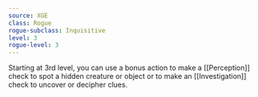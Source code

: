 ```yaml
---
source: XGE
class: Rogue
rogue-subclass: Inquisitive
level: 3
rogue-level: 3
---
```


Starting at 3rd level, you can use a bonus action to make a [[Perception]] check to spot a hidden creature or object or to make an [[Investigation]] check to uncover or decipher clues.
